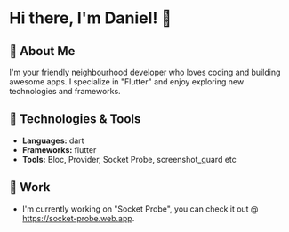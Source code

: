 # Hi there, I'm Daniel! 👋

## 🚀 About Me
I'm your friendly neighbourhood developer who loves coding and building awesome apps. I specialize in "Flutter" and enjoy exploring new technologies and frameworks.

## 🔧 Technologies & Tools
- **Languages:** dart
- **Frameworks:** flutter
- **Tools:** Bloc, Provider, Socket Probe, screenshot_guard etc



## 💼 Work
- I'm currently working on "Socket Probe", you can check it out @ https://socket-probe.web.app.
